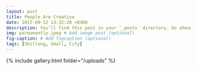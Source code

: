 ```yaml
---
layout: post
title: People Are Creative 
date: 2017-09-12 13:32:20 +0300
description: You’ll find this post in your `_posts` directory. Go ahead and edit it and re-build the site to see your changes. # Add post description (optional)
img: parmanently.jpeg # Add image post (optional)
fig-caption: # Add figcaption (optional)
tags: [Shillong, Small, City]
---
```


{% include gallery.html folder="/uploads" %}
